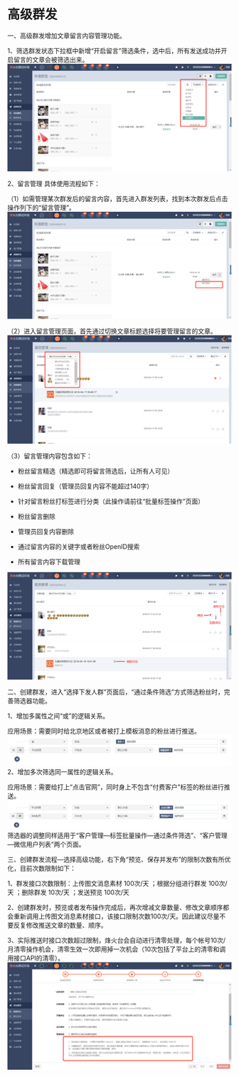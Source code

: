 # 高级群发

一、高级群发增加文章留言内容管理功能。

1、筛选群发状态下拉框中新增“开启留言”筛选条件，选中后，所有发送成功并开启留言的文章会被筛选出来。![](/assets/1524017567%281%29.jpg)

2、留言管理  具体使用流程如下：

（1）如需管理某次群发后的留言内容，首先进入群发列表，找到本次群发后点击操作列下的“留言管理”。![](/assets/1524017756%281%29.jpg)

（2）进入留言管理页面，首先通过切换文章标题选择将要管理留言的文章。![](/assets/1524018081%281%29.jpg)

（3）留言管理内容包含如下：

* 粉丝留言精选（精选即可将留言筛选后，让所有人可见）

* 粉丝留言回复（管理员回复内容不能超过140字）

* 针对留言粉丝打标签进行分类（此操作请前往“批量标签操作”页面）

* 粉丝留言删除

* 管理员回复内容删除

* 通过留言内容的关键字或者粉丝OpenID搜索

* 所有留言内容下载管理

![](/assets/1524019311%281%29.jpg)

二、创建群发，进入“选择下发人群”页面后，“通过条件筛选”方式筛选粉丝时，完善筛选器功能。

1、增加多属性之间“或”的逻辑关系。

应用场景：需要同时给北京地区或者被打上模板消息的粉丝进行推送。![](/assets/1524037536%281%29.jpg)2、增加多次筛选同一属性的逻辑关系。

应用场景：需要给打上“点击官网”，同时身上不包含“付费客户”标签的粉丝进行推送。![](/assets/1524037862%281%29.jpg)筛选器的调整同样适用于“客户管理—标签批量操作—通过条件筛选”、“客户管理—微信用户列表”两个页面。



三、创建群发流程—选择高级功能，右下角“预览、保存并发布”的限制次数有所优化，目前次数限制如下：

1、群发接口次数限制：上传图文消息素材 100次/天 ；根据分组进行群发 100次/天 ；删除群发 10次/天 ；发送预览 100次/天

2、创建群发时，预览或者发布操作完成后，再次增减文章数量、修改文章顺序都会重新调用上传图文消息素材接口，该接口限制次数100次/天。因此建议尽量不要反复修改推送文章的数量、顺序。

3、实际推送时接口次数超过限制，烽火台会自动进行清零处理，每个帐号10次/月清零操作机会，清零生效一次即用掉一次机会（10次包括了平台上的清零和调用接口API的清零）。![](/assets/1524038301.jpg)



